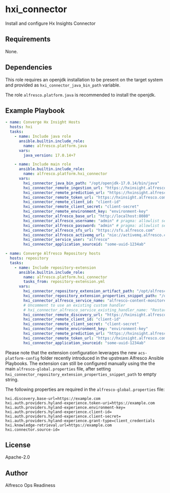 # hxi_connector

Install and configure Hx Insights Connector

## Requirements

None.

## Dependencies

This role requires an openjdk installation to be present on the target system
and provided as `hxi_connector_java_bin_path` variable.

The role `alfresco.platform.java` is recommended to install the openjdk.

## Example Playbook

```yaml
- name: Converge Hx Insight Hosts
  hosts: hxi
  tasks:
    - name: Include java role
      ansible.builtin.include_role:
        name: alfresco.platform.java
      vars:
        java_version: 17.0.14+7

    - name: Include main role
      ansible.builtin.include_role:
        name: alfresco.platform.hxi_connector
      vars:
        hxi_connector_java_bin_path: "/opt/openjdk-17.0.14/bin/java"
        hxi_connector_remote_ingestion_url: "https://hxinsight.alfresco.com/ingestion"
        hxi_connector_remote_prediction_url: "https://hxinsight.alfresco.com/predictions"
        hxi_connector_remote_token_url: "https://hxinsight.alfresco.com/token"
        hxi_connector_remote_client_id: "client-id"
        hxi_connector_remote_client_secret: "client-secret"
        hxi_connector_remote_environment_key: "environment-key"
        hxi_connector_alfresco_base_url: "http://localhost:8080"
        hxi_connector_alfresco_username: "admin" # pragma: allowlist secret
        hxi_connector_alfresco_password: "admin" # pragma: allowlist secret
        hxi_connector_alfresco_sfs_url: "https://sfs.alfresco.com"
        hxi_connector_alfresco_activemq_url: "nio://activemq.alfresco.com:61616"
        hxi_connector_service_user: "alfresco"
        hxi_connector_application_sourceid: "some-uuid-1234ab"

- name: Converge Alfresco Repository hosts
  hosts: repository
  tasks:
    - name: Include repository-extension
      ansible.builtin.include_role:
        name: alfresco.platform.hxi_connector
        tasks_from: repository-extension.yml
      vars:
        hxi_connector_repository_extension_artifact_path: "/opt/alfresco/content-services-25.1/modules/acs-platform/hxi-repository-extension.jar"
        hxi_connector_repository_extension_properties_snippet_path: "/opt/alfresco/content-services-25.1/modules/acs-platform-config/alfresco/module/alfresco-hxinsight-connector-hxinsight-extension/alfresco-global.properties"
        hxi_connector_alfresco_service_name: "alfresco-content-monitored-startup" # set to empty string to disable automatic restart
        # Uncomment to use an existing custom handler
        # hxi_connector_alfresco_service_existing_handler_name: "Restart alfresco-content"
        hxi_connector_remote_discovery_url: "https://hxinsight.alfresco.com/discovery"
        hxi_connector_remote_client_id: "client-id"
        hxi_connector_remote_client_secret: "client-secret"
        hxi_connector_remote_environment_key: "environment-key"
        hxi_connector_remote_prediction_url: "https://hxinsight.alfresco.com/predictions"
        hxi_connector_remote_token_url: "https://hxinsight.alfresco.com/token"
        hxi_connector_application_sourceid: "some-uuid-1234ab"
```

Please note that the extension configuration leverages the new
`acs-platform-config` folder recently introduced in the upstream Alfresco
Ansible Playbooks. The extension can still be configured manually using the the
main `alfresco-global.properties` file, after setting
`hxi_connector_repository_extension_properties_snippet_path` to empty string.

The following properties are required in the `alfresco-global.properties` file:

```properties
hxi.discovery.base-url=https://example.com
hxi.auth.providers.hyland-experience.token-uri=https://example.com
hxi.auth.providers.hyland-experience.environment-key=
hxi.auth.providers.hyland-experience.client-id=
hxi.auth.providers.hyland-experience.client-secret=
hxi.auth.providers.hyland-experience.grant-type=client_credentials
hxi.knowledge-retrieval.url=https://example.com
hxi.connector.source-id=
```

## License

Apache-2.0

## Author

Alfresco Ops Readiness
